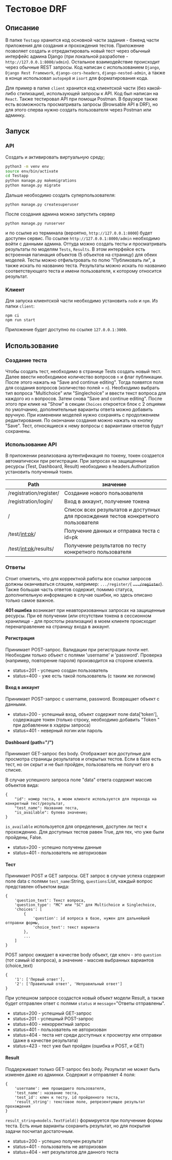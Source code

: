 # Тестовое DRF
## Описание

В папке `Testapp` хранится код основной части задания - бэкенд части приложения для создания и прохождения тестов. Приложение позволяет создать и отредактировать новый тест через обычный интерфейс админа Django (при локальной разработке - `http://127.0.0.1:8000/admin`). Остальное взаимодействие происходит через обычные REST запросы. Код написан с использованием `Django`, `Django Rest Framework`, `django-cors-headers`, `django-nested-admin`, а также в конце использовал `autopep8` и `isort` для форматирования кода.

Для пример в папке `client` хранится код клиентской части (без какой-либо стилизации), использующей запросы к API. Код был написан на `React`. Также тестировал API при помощи Postman. В браузере также есть возможность просматривать запросы (Browsable API в DRF), но для этого сперва нужно создать пользователя через Postman или админку.

## Запуск
### API
Создать и активировать виртуальную среду;
```sh
python3 -m venv env
source env/bin/activate
cd Testapp
python manage.py makemigrations
python manage.py migrate
```
Дальше необходимо создать суперпользователя:
```
python manage.py createsuperuser
```
После создания админа можно запустить сервер
```
python manage.py runserver
```
и по ссылке из терминала (вероятно, `http://127.0.0.1:8000`) будет доступен сервис. 
По ссылке `http://127.0.0.1:8000/admin` необходимо войти с данными админа. Оттуда можно создать тесты и просматривать результаты по моделям `Tests`, `Results`. В этом интерфейсе есть встроенная пагинация объектов (5 объектов на страницу) для обеих моделей. Тесты можно отфильтровать по полю "Публиковать ли", а также искать по названию теста. Результаты можно искать по названию соответствующего теста и имени пользователя, к которому относится результат. 
### Клиент
Для запуска клиентской части необходимо установить `node` и `npm`.
Из папки `client`:
```
npm ci
npm run start
```
Приложение будет доступно по ссылке `127.0.0.1:3000`.

## Использование
### Создание теста
Чтобы создать тест, необходимо в странице Tests создать новый тест. Далее ввести необходимое количество вопросов `n` и флаг публикации. После этого нажать на "Save and continue editing". Тогда появятся поля для создания вопросов (количество полей = `n`). Необходимо выбрать тип вопроса "Multichoice" или "Singlechoice" и ввести текст вопроса для каждого из `n` вопросов. Затем снова "Save and continue editing". После этого при клике на "Show" в секции `Choices` откроется блок с 2 опциями по умолчанию, дополнительные варианты ответа можно добавить вручную. При изменении моделей нужно сохранять с продолжением редактирования. По окончании создания можно нажать на кнопку "Save". Тест, относящиеся к нему вопросы с вариантами ответов будут сохранены.

### Использование API
В приложении реализована аутентификация по токену, токен создается автоматически при регистрации. При запросах на защищенные ресурсы (Test, Dashboard, Result) необходимо в headers.Authorization установить полученный токен.

|Path|значение|
|----|--------|
|/registration/register/|Создание нового пользователя|
|/registration/login/|Вход в аккаунт, получение токена|
|/|Список всех результатов и доступных для прохождения тестов конкретного пользователя|
|/test/<int:pk>/|Получение данных и отправка теста с id=pk|
|/test/<int:pk>/results/|Получение результатов по тесту конкретного пользователя|

### Ответы
Стоит отметить, что для корректной работы все ссылки запросов должны оканчиваться слэшем, например: `.../register/`( ~~`.../register`~~). Также большая часть ответов содержит, помимо статуса, дополнительную информацию в случае ошибки, но здесь описано только самое важное.

**401 ошибка** возникает при неавторизованных запросах на защищенные ресурсы. При её получении (или отсутствии токена в сессионном хранилище - для простоты реализации) в моем клиенте происходит перенаправление на страницу входа в аккаунт. 

#### Регистрация
Принимает POST-запрос. Валидации при регистрации почти нет. Необходим только объект с полями 'username' и 'password'. Проверка (например, повторение пароля) производится на стороне клиента.
- status=201 - успешно создан пользователь
- status=400 - уже есть такой пользователь (с таким же логином)

#### Вход в аккаунт
Принимает POST-запрос с username, password. Возвращает объект с данными.
- status=200 - успешный вход, объект содержит поле data['token'], содержащее токен (только строку, необходимо добавить "Token " при добавлении в хэдеры запроса)
- status=401 - неверный логин или пароль

#### Dashboard (path="/")
Принимает GET-запрос без body. Отображает все доступные для просмотра страницы результатов и открытых тестов. Если в базе есть тест, но он скрыт и не был пройден, пользователь не получит его в списке.

В случае успешного запроса поле "data" ответа содержит массив объектов вида: 
```
{
    "id": номер теста, в моем клиенте используется для перехода на конкретный тест/результат,
    "test_name": Название теста,
    "is_available": булево значение;
}
```
`is_available` используется для определения, доступен ли тест к прохождению. Для доступных тестов равен True, для тех, что уже были пройдены, False.

- status=200 - успешно получены данные
- status=401 - пользователь не авторизован

#### Тест
Принимает POST и GET запросы. GET запрос в случае успеха содержит поле data с полями `test_name`:String, `questions`:List, каждый вопрос представлен объектом вида:
```
{
    'question_text': Текст вопроса,
    'question_type': "MC" или "SC" для Multichoice и Singlechoice,
    'choices': [
        {
            'question': id вопроса в базе, нужен для дальнейшей отправки формы, 
            'choice_text': текст варианта
        },
        ...
    ]
}
```

POST запрос ожидает в качестве body объект, где ключ - это `question` (тот самый id вопроса), а значение - массив выбранных вариантов (choice_text)
```
{
    '1': ['Первый ответ'],
    '2': ['Правильный ответ', 'Неправильный ответ']
}
```
При успешном запросе создастся новый объект модели Result, а также будет отправлен ответ с полями `status` и `message`="Ответы отправлены".

- status=200 - успешный GET-запрос
- status=201 - успешный POST-запрос
- status=400 - некорректный запрос
- status=401 -  пользователь не авторизован
- status=404 - теста нет среди доступных к просмотру или отправки (даже в качестве результата)
- status=423 - тест уже был пройден (ошибка и POST, и GET)

#### Result
Поддерживает только GET-запрос без body. Результат не может быть изменен даже из админки. Содержит и отправляет 4 поля:
```
{
    'username': имя прошедшего пользователя,
    'test_name': название теста,
    'test_id': ключ к тесту, id пройденного теста,
    'result_string': текстовое поле, репрезентующее результат прохождения
}
```
`result_string=models.TextField()` формируется при получениие формы теста. Есть иные варианты сохранить результат, но для покрытия задачи посчитал достаточным.

- status=200 - успешно получен результат
- status=401 - пользователь не авторизован
- status=404 - нет результатов для данного теста